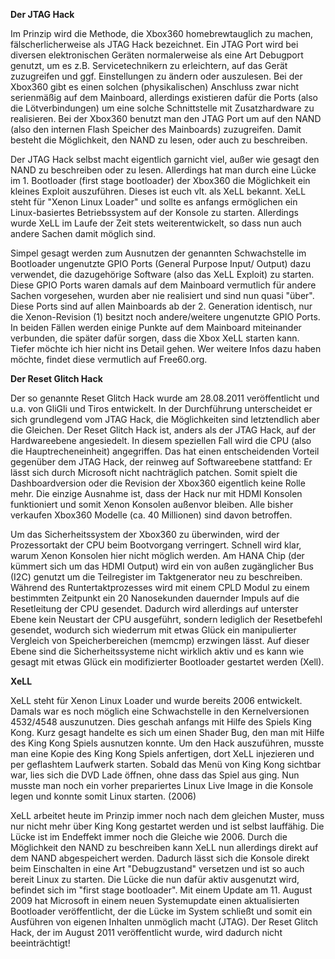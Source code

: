 <b>Der JTAG Hack</b>


Im Prinzip wird die Methode, die Xbox360 homebrewtauglich zu machen, fälscherlicherweise als JTAG Hack bezeichnet. Ein JTAG Port wird bei diversen elektronischen Geräten normalerweise als eine Art Debugport genutzt, um es z.B. Servicetechnikern zu erleichtern, auf das Gerät zuzugreifen und ggf. Einstellungen zu ändern oder auszulesen. Bei der Xbox360 gibt es einen solchen (physikalischen) Anschluss zwar nicht serienmäßig auf dem Mainboard, allerdings existieren dafür die Ports (also die Lötverbindungen) um eine solche Schnittstelle mit Zusatzhardware zu realisieren. Bei der Xbox360 benutzt man den JTAG Port um auf den NAND (also den internen Flash Speicher des Mainboards) zuzugreifen. Damit besteht die Möglichkeit, den NAND zu lesen, oder auch zu beschreiben.

Der JTAG Hack selbst macht eigentlich garnicht viel, außer wie gesagt den NAND zu beschreiben oder zu lesen. Allerdings hat man durch eine Lücke im 1. Bootloader (first stage bootloader) der Xbox360 die Möglichkeit ein kleines Exploit auszuführen. Dieses ist euch vlt. als XeLL bekannt. XeLL steht für "Xenon Linux Loader" und sollte es anfangs ermöglichen ein Linux-basiertes Betriebssystem auf der Konsole zu starten. Allerdings wurde XeLL im Laufe der Zeit stets weiterentwickelt, so dass nun auch andere Sachen damit möglich sind.

Simpel gesagt werden zum Ausnutzen der genannten Schwachstelle im Bootloader ungenutzte GPIO Ports (General Purpose Input/ Output) dazu verwendet, die dazugehörige Software (also das XeLL Exploit) zu starten. Diese GPIO Ports waren damals auf dem Mainboard vermutlich für andere Sachen vorgesehen, wurden aber nie realisiert und sind nun quasi "über". Diese Ports sind auf allen Mainboards ab der 2. Generation identisch, nur die Xenon-Revision (1) besitzt noch andere/weitere ungenutzte GPIO Ports. In beiden Fällen werden einige Punkte auf dem Mainboard miteinander verbunden, die später dafür sorgen, dass die Xbox XeLL starten kann.
Tiefer möchte ich hier nicht ins Detail gehen. Wer weitere Infos dazu haben möchte, findet diese vermutlich auf Free60.org.


<b>Der Reset Glitch Hack</b>


Der so genannte Reset Glitch Hack wurde am 28.08.2011 veröffentlicht und u.a. von GliGli und Tiros entwickelt. In der Durchführung unterscheidet er sich grundlegend vom JTAG Hack, die Möglichkeiten sind letztendlich aber die Gleichen. Der Reset Glitch Hack ist, anders als der JTAG Hack, auf der Hardwareebene angesiedelt. In diesem speziellen Fall wird die CPU (also die Hauptrecheneinheit) angegriffen. Das hat einen entscheidenden Vorteil gegenüber dem JTAG Hack, der reinweg auf Softwareebene stattfand: Er lässt sich durch Microsoft nicht nachträglich patchen. Somit spielt die Dashboardversion oder die Revision der Xbox360 eigentlich keine Rolle mehr. Die einzige Ausnahme ist, dass der Hack nur mit HDMI Konsolen funktioniert und somit Xenon Konsolen außenvor bleiben. Alle bisher verkaufen Xbox360 Modelle (ca. 40 Millionen) sind davon betroffen.

Um das Sicherheitssystem der Xbox360 zu überwinden, wird der Prozessortakt der CPU beim Bootvorgang verringert. Schnell wird klar, warum Xenon Konsolen hier nicht möglich werden. Am HANA Chip (der kümmert sich um das HDMI Output) wird ein von außen zugänglicher Bus (I2C) genutzt um die Teilregister im Taktgenerator neu zu beschreiben. Während des Runtertaktprozesses wird mit einem CPLD Modul zu einem bestimmten Zeitpunkt ein 20 Nanosekunden dauernder Impuls auf die Resetleitung der CPU gesendet. Dadurch wird allerdings auf unterster Ebene kein Neustart der CPU ausgeführt, sondern lediglich der Resetbefehl gesendet, wodurch sich wiederrum mit etwas Glück ein manipulierter Vergleich von Speicherbereichen (memcmp) erzwingen lässt. Auf dieser Ebene sind die Sicherheitssysteme nicht wirklich aktiv und es kann wie gesagt mit etwas Glück ein modifizierter Bootloader gestartet werden (Xell). 


<b>XeLL</b>


XeLL steht für Xenon Linux Loader und wurde bereits 2006 entwickelt. Damals war es noch möglich eine Schwachstelle in den Kernelversionen 4532/4548 auszunutzen. Dies geschah anfangs mit Hilfe des Spiels King Kong. Kurz gesagt handelte es sich um einen Shader Bug, den man mit Hilfe des King Kong Spiels ausnutzen konnte. Um den Hack auszuführen, musste man eine Kopie des King Kong Spiels anfertigen, dort XeLL injezieren und per geflashtem Laufwerk starten. Sobald das Menü von King Kong sichtbar war, lies sich die DVD Lade öffnen, ohne dass das Spiel aus ging. Nun musste man noch ein vorher prepariertes Linux Live Image in die Konsole legen und konnte somit Linux starten. (2006)

XeLL arbeitet heute im Prinzip immer noch nach dem gleichen Muster, muss nur nicht mehr über King Kong gestartet werden und ist selbst lauffähig. Die Lücke ist im Endeffekt immer noch die Gleiche wie 2006. Durch die Möglichkeit den NAND zu beschreiben kann XeLL nun allerdings direkt auf dem NAND abgespeichert werden. Dadurch lässt sich die Konsole direkt beim Einschalten in eine Art "Debugzustand" versetzen und ist so auch bereit Linux zu starten. Die Lücke die nun dafür aktiv ausgenutzt wird, befindet sich im "first stage bootloader". Mit einem Update am 11. August 2009 hat Microsoft in einem neuen Systemupdate einen aktualisierten Bootloader veröffentlicht, der die Lücke im System schließt und somit ein Ausführen von eigenen Inhalten unmöglich macht (JTAG). Der Reset Glitch Hack, der im August 2011 veröffentlicht wurde, wird dadurch nicht beeinträchtigt!
